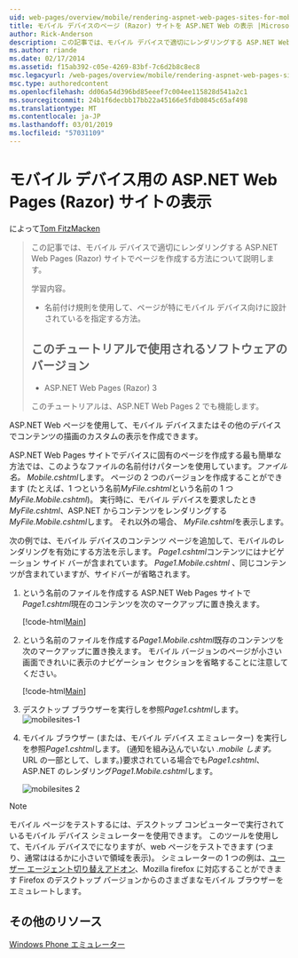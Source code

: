 ```yaml
---
uid: web-pages/overview/mobile/rendering-aspnet-web-pages-sites-for-mobile-devices
title: モバイル デバイスのページ (Razor) サイトを ASP.NET Web の表示 |Microsoft Docs
author: Rick-Anderson
description: この記事では、モバイル デバイスで適切にレンダリングする ASP.NET Web Pages (Razor) サイトでページを作成する方法について説明します。 学習内容。する方法.
ms.author: riande
ms.date: 02/17/2014
ms.assetid: f15ab392-c05e-4269-83bf-7c6d2b8c8ec8
msc.legacyurl: /web-pages/overview/mobile/rendering-aspnet-web-pages-sites-for-mobile-devices
msc.type: authoredcontent
ms.openlocfilehash: dd06a54d396bd85eeef7c004ee115828d541a2c1
ms.sourcegitcommit: 24b1f6decbb17bb22a45166e5fdb0845c65af498
ms.translationtype: MT
ms.contentlocale: ja-JP
ms.lasthandoff: 03/01/2019
ms.locfileid: "57031109"
---
```

<a name="rendering-aspnet-web-pages-razor-sites-for-mobile-devices"></a>モバイル デバイス用の ASP.NET Web Pages (Razor) サイトの表示
====================
によって[Tom FitzMacken](https://github.com/tfitzmac)

> この記事では、モバイル デバイスで適切にレンダリングする ASP.NET Web Pages (Razor) サイトでページを作成する方法について説明します。
> 
> 学習内容。
> 
> - 名前付け規則を使用して、ページが特にモバイル デバイス向けに設計されているを指定する方法。
>   
> 
> ## <a name="software-versions-used-in-the-tutorial"></a>このチュートリアルで使用されるソフトウェアのバージョン
> 
> 
> - ASP.NET Web Pages (Razor) 3
>   
> 
> このチュートリアルは、ASP.NET Web Pages 2 でも機能します。


ASP.NET Web ページを使用して、モバイル デバイスまたはその他のデバイスでコンテンツの描画のカスタムの表示を作成できます。

ASP.NET Web Pages サイトでデバイスに固有のページを作成する最も簡単な方法では、このようなファイルの名前付けパターンを使用しています。<em>ファイル名。</em> <em>Mobile</em><em>.cshtml</em>します。 ページの 2 つのバージョンを作成することができます (たとえば、1 つという名前<em>MyFile.cshtml</em>という名前の 1 つ<em>MyFile.Mobile.cshtml</em>)。 実行時に、モバイル デバイスを要求したとき<em>MyFile.cshtml</em>、ASP.NET からコンテンツをレンダリングする<em>MyFile.Mobile.cshtml</em>します。 それ以外の場合、 <em>MyFile.cshtml</em>を表示します。

次の例では、モバイル デバイスのコンテンツ ページを追加して、モバイルのレンダリングを有効にする方法を示します。 *Page1.cshtml*コンテンツにはナビゲーション サイド バーが含まれています。 *Page1.Mobile.cshtml* 、同じコンテンツが含まれていますが、サイドバーが省略されます。

1. という名前のファイルを作成する ASP.NET Web Pages サイトで*Page1.cshtml*現在のコンテンツを次のマークアップに置き換えます。

    [!code-html[Main](rendering-aspnet-web-pages-sites-for-mobile-devices/samples/sample1.html)]
2. という名前のファイルを作成する*Page1.Mobile.cshtml*既存のコンテンツを次のマークアップに置き換えます。 モバイル バージョンのページが小さい画面できれいに表示のナビゲーション セクションを省略することに注意してください。

    [!code-html[Main](rendering-aspnet-web-pages-sites-for-mobile-devices/samples/sample2.html)]
3. デスクトップ ブラウザーを実行しを参照*Page1.cshtml*します。 ![mobilesites-1](rendering-aspnet-web-pages-sites-for-mobile-devices/_static/image1.png)
4. モバイル ブラウザー (または、モバイル デバイス エミュレーター) を実行しを参照*Page1.cshtml*します。 (通知を組み込んでいない *.mobile します。* URL の一部として、します。)要求されている場合でも*Page1.cshtml*、ASP.NET のレンダリング*Page1.Mobile.cshtml*します。

    ![mobilesites 2](rendering-aspnet-web-pages-sites-for-mobile-devices/_static/image2.png)

> [!NOTE]
> モバイル ページをテストするには、デスクトップ コンピューターで実行されているモバイル デバイス シミュレーターを使用できます。 このツールを使用して、モバイル デバイスでになりますが、web ページをテストできます (つまり、通常ははるかに小さいで領域を表示)。 シミュレーターの 1 つの例は、[ユーザー エージェント切り替えアドオン](http://addons.mozilla.org/firefox/addon/user-agent-switcher/)、Mozilla firefox に対応することができます Firefox のデスクトップ バージョンからのさまざまなモバイル ブラウザーをエミュレートします。


<a id="Additional_Resources"></a>
## <a name="additional-resources"></a>その他のリソース


[Windows Phone エミュレーター](https://msdn.microsoft.com/library/ff402563(v=VS.92).aspx)
